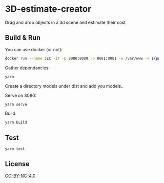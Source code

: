 # 3D-estimate-creator

Drag and drop objects in a 3d scene and estimate their cost

## Build & Run

You can use docker (or not):

```bash
docker run --name 3EC -it -p 8080:8080 -p 8081:8081 -w /var/www -v ${pwd}:/var/www node /bin/bash
```

Gather dependancies:

```bash
yarn
```

Create a directory models under dist and add you models..

Serve on 8080:

```bash
yarn serve
```

Build:

```bash
yarn build
```

## Test

```bash
yarn test
```

## License

[CC-BY-NC-4.0](https://creativecommons.org/licenses/by-nc/4.0/)